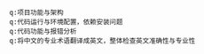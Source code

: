 <!-- <林锦秋> -->

<!-- <ai修改记录> -->
    q:项目功能与架构
    q:代码运行与环境配置，依赖安装问题
    q:代码功能与报错分析
    q:将中文的专业术语翻译成英文，整体检查英文准确性与专业性

